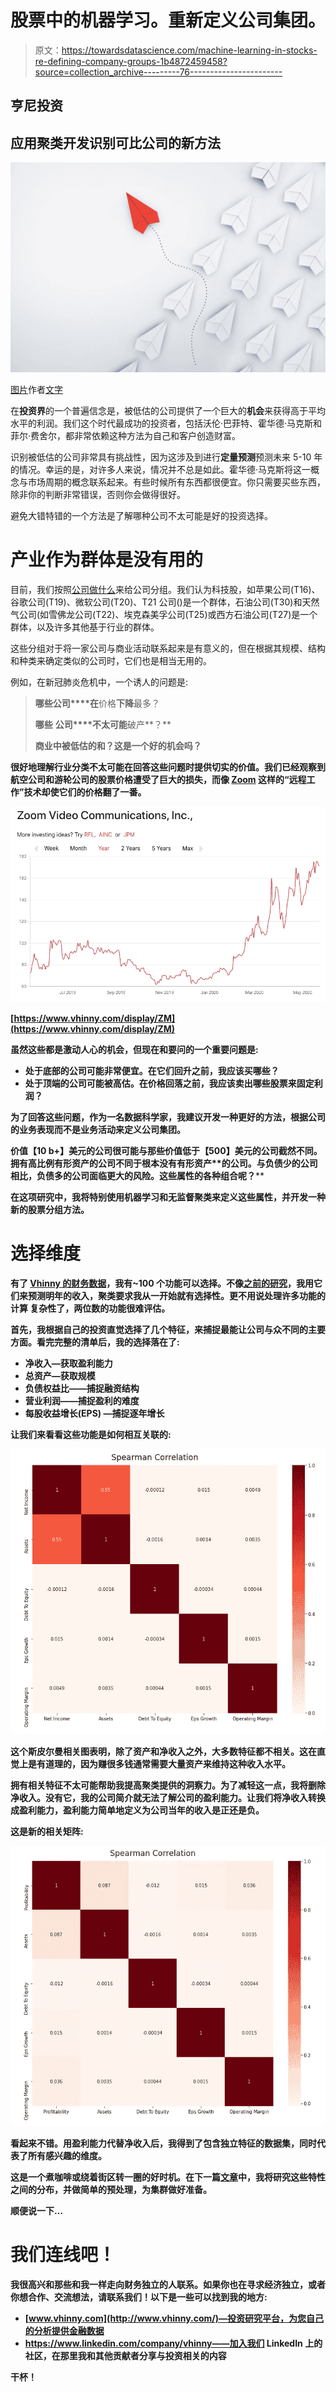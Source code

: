 # 股票中的机器学习。重新定义公司集团。

> 原文：<https://towardsdatascience.com/machine-learning-in-stocks-re-defining-company-groups-1b4872459458?source=collection_archive---------76----------------------->

## 亨尼投资

## 应用聚类开发识别可比公司的新方法

![](img/78ce108b8f19e21546b6106a5ef43541.png)

[图片](https://stock.adobe.com/ca/images/group-of-paper-planes-in-one-direction-and-with-one-individual-pointing-in-the-different-way-business-concept-for-innovative-solution/190622134)作者[文字](https://stock.adobe.com/ca/contributor/207159640/worawut?load_type=author&prev_url=detail)

在**投资界**的一个普遍信念是，被低估的公司提供了一个巨大的**机会**来获得高于平均水平的利润。我们这个时代最成功的投资者，包括沃伦·巴菲特、霍华德·马克斯和菲尔·费舍尔，都非常依赖这种方法为自己和客户创造财富。

识别被低估的公司非常具有挑战性，因为这涉及到进行**定量预测**预测未来 5-10 年的情况。幸运的是，对许多人来说，情况并不总是如此。霍华德·马克斯将这一概念与市场周期的概念联系起来。有些时候所有东西都很便宜。你只需要买些东西，除非你的判断非常错误，否则你会做得很好。

避免大错特错的一个方法是了解哪种公司不太可能是好的投资选择。

# 产业作为群体是没有用的

目前，我们按照[公司做什么](/how-many-industries-are-there-74890132581b)来给公司分组。我们认为科技股，如苹果公司(T16)、谷歌公司(T19)、微软公司(T20)、T21 公司()是一个群体，石油公司(T30)和天然气公司(如雪佛龙公司(T22)、埃克森美孚公司(T25)或西方石油公司(T27)是一个群体，以及许多其他基于行业的群体。

这些分组对于将一家公司与商业活动联系起来是有意义的，但在根据其规模、结构和种类来确定类似的公司时，它们也是相当无用的。

例如，在新冠肺炎危机中，一个诱人的问题是:

> **哪些公司****在**价格**下降**最多？
> 
> **哪些** **公司****不太可能**破产**？**
> 
> ****商业中被低估的**和**？这是一个**好的**机会**吗**？****

****很好地理解行业分类不太可能在回答这些问题时提供切实的价值。我们已经观察到航空公司和游轮公司的股票价格遭受了巨大的损失，而像 [Zoom](https://www.vhinny.com/display/ZM) 这样的“远程工作”技术却使它们的价格翻了一番。****

****![](img/656203a0d5c407b4d5e9c224c6bc56fb.png)****

****[https://www.vhinny.com/display/ZM](https://www.vhinny.com/display/ZM)****

****虽然这些都是激动人心的机会，但现在**和**要问的一个重要问题是:****

*   ****处于底部的公司可能非常便宜。在它们回升之前，我应该买哪些？****
*   ****处于顶端的公司可能被高估。在价格回落之前，我应该卖出哪些股票来固定利润？****

****为了回答这些问题，作为一名**数据科学家**，我建议开发一种更好的方法，根据公司的业务表现而不是业务活动来定义公司集团。****

****价值**【10 b+】**美元的公司很可能与那些价值低于**【500】**美元的公司截然不同。拥有高比例**有形资产**的公司不同于根本没有**有形资产**的公司。与负债少的公司相比，负债多的公司面临更大的风险。这些属性的各种组合呢？****

****在这项研究中，我将特别使用**机器学习**和**无监督聚类**来定义这些属性，并开发一种新的股票分组方法。****

# ****选择维度****

****有了 [Vhinny 的财务数据](https://www.vhinny.com/download)，我有~100 个功能可以选择。不像[之前的研究](/predicting-the-stock-market-with-machine-learning-drivers-295d85d406e7)，我用它们来预测明年的收入，聚类要求我从一开始就有选择性。更不用说处理许多功能的**计算** **复杂性**了，两位数的功能很难评估。****

****首先，我根据自己的投资直觉选择了几个特征，来捕捉最能让公司与众不同的主要方面。看完完整的清单后，我的选择落在了:****

*   ****净收入—获取盈利能力****
*   ****总资产—获取规模****
*   ****负债权益比——捕捉融资结构****
*   ****营业利润——捕捉盈利的难度****
*   ****每股收益增长(EPS) —捕捉逐年增长****

****让我们来看看这些功能是如何相互关联的:****

****![](img/7a29591032a1329b541d6dd5fba4abf6.png)****

****这个斯皮尔曼相关图表明，除了**资产**和**净收入**之外，大多数特征都不相关。这在直觉上是有道理的，因为赚很多钱通常需要大量资产来维持这种收入水平。****

****拥有相关特征不太可能帮助我提高聚类提供的洞察力。为了减轻这一点，我将删除**净收入**。没有它，我的公司简介就无法了解公司的盈利能力。让我们将净收入转换成盈利能力，盈利能力简单地定义为公司当年的收入是正还是负。****

****这是新的相关矩阵:****

****![](img/32300ed5da318411bf1caabd379fbf05.png)****

****看起来不错。用**盈利能力**代替**净收入**后，我得到了包含独立特征的数据集，同时代表了所有感兴趣的维度。****

****这是一个煮咖啡或绕着街区转一圈的好时机。在下一篇[文章](/machine-learning-is-stocks-pre-processing-for-unsupervised-company-classification-8f35ce8343f)中，我将研究这些特性之间的分布，并做简单的预处理，为集群做好准备。****

****顺便说一下…****

# ****我们连线吧！****

****我很高兴和那些和我一样走向财务独立的人联系。如果你也在寻求经济独立，或者你想合作、交流想法，请联系我们！以下是一些可以找到我的地方:****

*   ****[www.vhinny.com](http://www.vhinny.com/)—投资研究平台，为您自己的分析提供金融数据****
*   ****https://www.linkedin.com/company/vhinny——加入我们 LinkedIn 上的社区，在那里我和其他贡献者分享与投资相关的内容****

****干杯！****